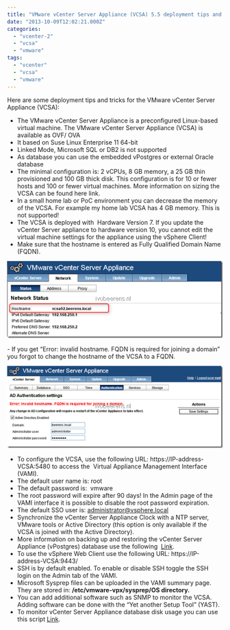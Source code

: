 ```yaml
---
title: "VMware vCenter Server Appliance (VCSA) 5.5 deployment tips and tricks"
date: "2013-10-09T12:02:21.000Z"
categories: 
  - "vcenter-2"
  - "vcsa"
  - "vmware"
tags: 
  - "vcenter"
  - "vcsa"
  - "vmware"
---
```


Here are some deployment tips and tricks for the VMware vCenter Server Appliance (VCSA):

- The VMware vCenter Server Appliance is a preconfigured Linux-based virtual machine. The VMware vCenter Server Appliance (VCSA) is available as OVF/ OVA
- It based on Suse Linux Enterprise 11 64-bit
- Linked Mode, Microsoft SQL or DB2 is not supported
- As database you can use the embedded vPostgres or external Oracle database
- The minimal configuration is: 2 vCPUs, 8 GB memory, a 25 GB thin provisioned and 100 GB thick disk. This configuration is for 10 or fewer hosts and 100 or fewer virtual machines. More information on sizing the VCSA can be found here link.
- In a small home lab or PoC environment you can decrease the memory of the VCSA. For example my home lab VCSA has 4 GB memory. This is not supported!
- The VCSA is deployed with  Hardware Version 7. If you update the vCenter Server appliance to hardware version 10, you cannot edit the virtual machine settings for the appliance using the vSphere Client!
- Make sure that the hostname is entered as Fully Qualified Domain Name (FQDN). 

[![image](images/image_thumb1.png "image")](https://www.ivobeerens.nl/wp-content/uploads/2013/10/image1.png)

\- If you get “Error: invalid hostname. FQDN is required for joining a domain” you forgot to change the hostname of the VCSA to a FQDN.

[![image](images/image_thumb2.png "image")](https://www.ivobeerens.nl/wp-content/uploads/2013/10/image2.png)

- To configure the VCSA, use the following URL: https://IP-address-VCSA:5480 to access the  Virtual Appliance Management Interface (VAMI).
- The default user name is: root
- The default password is:  vmware
- The root password will expire after 90 days! In the Admin page of the VAMI interface it is possible to disable the root password expiration.
- The default SSO user is: [administrator@vsphere.local](mailto:administrator@vsphere.local)
- Synchronize the vCenter Server Appliance Clock with a NTP server, VMware tools or Active Directory (this option is only available if the VCSA is joined with the Active Directory).
- More information on backing up and restoring the vCenter Server Appliance (vPostgres) database use the following  [Link](http://kb.vmware.com/selfservice/microsites/search.do?language=en_US&cmd=displayKC&externalId=2034505).
- To use the vSphere Web Client use the following URL: https://IP-address-VCSA:9443/
- SSH is by default enabled. To enable or disable SSH toggle the SSH login on the Admin tab of the VAMI.
- Microsoft Sysprep files can be uploaded in the VAMI summary page. They are stored in: **/etc/vmware-vpx/sysprep/OS directory.**
- You can add additional software such as SNMP to monitor the VCSA. Adding software can be done with the “Yet another Setup Tool” (YAST).
- To monitor vCenter Server Appliance database disk usage you can use this script [Link](http://kb.vmware.com/selfservice/microsites/search.do?language=en_US&cmd=displayKC&externalId=2058187).
